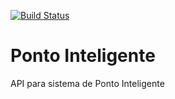 [![Build Status](https://travis-ci.org/vicente-psp/ponto-inteligente-api.svg?branch=master)](https://travis-ci.org/vicente-psp/ponto-inteligente-api)

# Ponto Inteligente
API para sistema de Ponto Inteligente

